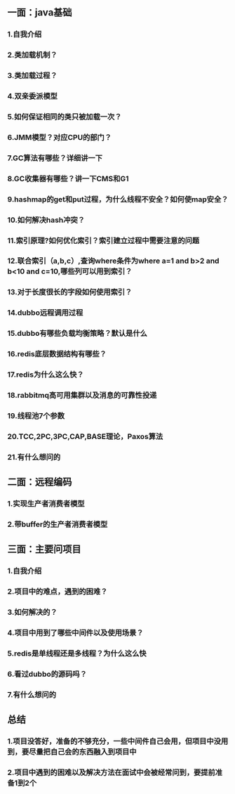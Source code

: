 ## 一面：java基础
### 1.自我介绍
### 2.类加载机制？
### 3.类加载过程？
### 4.双亲委派模型
### 5.如何保证相同的类只被加载一次？
### 6.JMM模型？对应CPU的部门？
### 7.GC算法有哪些？详细讲一下
### 8.GC收集器有哪些？讲一下CMS和G1
### 9.hashmap的get和put过程，为什么线程不安全？如何使map安全？
### 10.如何解决hash冲突？
### 11.索引原理?如何优化索引？索引建立过程中需要注意的问题
### 12.联合索引（a,b,c）,查询where条件为where a=1 and b>2 and b<10 and c=10,哪些列可以用到索引？
### 13.对于长度很长的字段如何使用索引？
### 14.dubbo远程调用过程
### 15.dubbo有哪些负载均衡策略？默认是什么
### 16.redis底层数据结构有哪些？
### 17.redis为什么这么快？
### 18.rabbitmq高可用集群以及消息的可靠性投递
### 19.线程池7个参数
### 20.TCC,2PC,3PC,CAP,BASE理论，Paxos算法
### 21.有什么想问的

## 二面：远程编码
### 1.实现生产者消费者模型
### 2.带buffer的生产者消费者模型

## 三面：主要问项目
### 1.自我介绍
### 2.项目中的难点，遇到的困难？
### 3.如何解决的？
### 4.项目中用到了哪些中间件以及使用场景？
### 5.redis是单线程还是多线程？为什么这么快
### 6.看过dubbo的源码吗？
### 7.有什么想问的

## 总结
### 1.项目没答好，准备的不够充分，一些中间件自己会用，但项目中没用到，要尽量把自己会的东西融入到项目中
### 2.项目中遇到的困难以及解决方法在面试中会被经常问到，要提前准备1到2个
